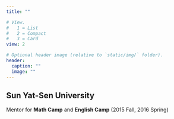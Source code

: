 ```yaml
---
title: ""

# View.
#   1 = List
#   2 = Compact
#   3 = Card
view: 2

# Optional header image (relative to `static/img/` folder).
header:
  caption: ""
  image: ""
---
```

## Sun Yat-Sen University

Mentor for **Math Camp** and **English Camp** (2015 Fall, 2016 Spring)